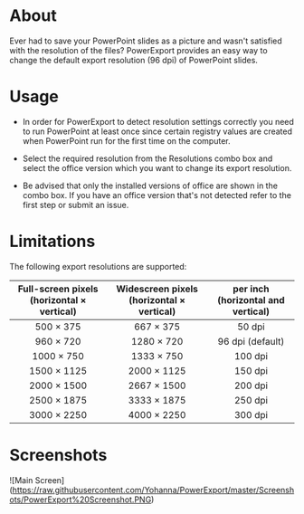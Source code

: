 # About #

Ever had to save your PowerPoint slides as a picture and wasn't satisfied with the resolution of the files? PowerExport provides an easy way to change the default export resolution (96 dpi) of PowerPoint slides.

# Usage

- In order for PowerExport to detect resolution settings correctly you need to run PowerPoint at least once since certain registry values are created when PowerPoint run for the first time on the computer. 

- Select the required resolution from the Resolutions combo box and select the office version which you want to change its export resolution.

- Be advised that only the installed versions of office are shown in the combo box. If you have an office version that's not detected refer to the first step or submit an issue.


# Limitations #

The following export resolutions are supported:

|Full-screen pixels (horizontal × vertical) | Widescreen pixels (horizontal × vertical) | per inch (horizontal and vertical) |
|:------------:|:--------------:|:-------------:|
|500 × 375	 | 667 × 375	|	50 dpi			|
|960 × 720	 | 1280 × 720 	|	96 dpi (default)|
|1000 × 750	 | 1333 × 750	| 100 dpi 			|
|1500 × 1125 | 2000 × 1125	| 150 dpi			|
|2000 × 1500 | 2667 × 1500	| 200 dpi 			|
|2500 × 1875 | 3333 × 1875	| 250 dpi 			|
|3000 × 2250 | 4000 × 2250	| 300 dpi 			| 


# Screenshots #

![Main Screen] (https://raw.githubusercontent.com/Yohanna/PowerExport/master/Screenshots/PowerExport%20Screenshot.PNG)
